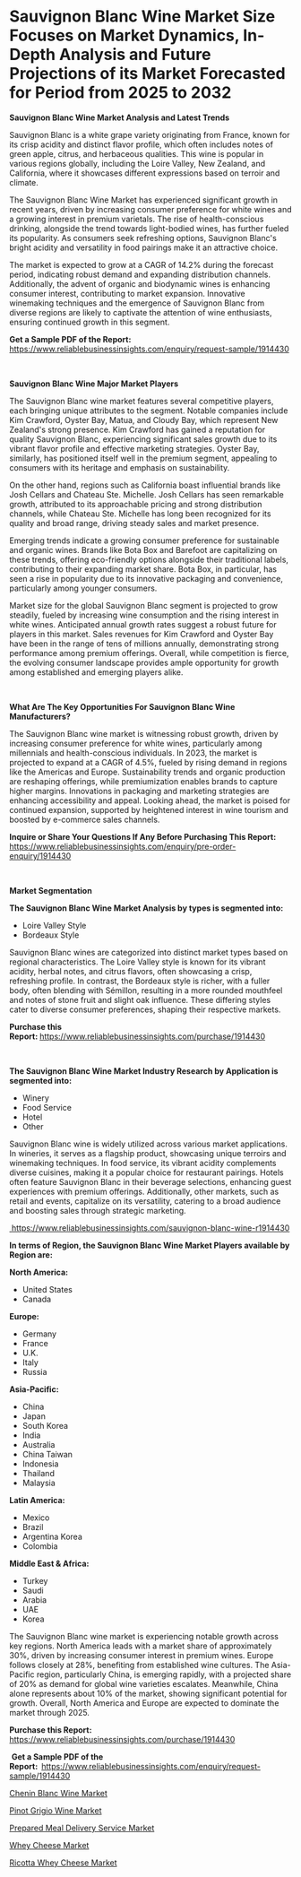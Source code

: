 <p><h1>Sauvignon Blanc Wine Market Size Focuses on Market Dynamics, In-Depth Analysis and Future Projections of its Market Forecasted for Period from 2025 to 2032</h1></p><p><strong>Sauvignon Blanc Wine Market Analysis and Latest Trends</strong></p>
<p><p>Sauvignon Blanc is a white grape variety originating from France, known for its crisp acidity and distinct flavor profile, which often includes notes of green apple, citrus, and herbaceous qualities. This wine is popular in various regions globally, including the Loire Valley, New Zealand, and California, where it showcases different expressions based on terroir and climate.</p><p>The Sauvignon Blanc Wine Market has experienced significant growth in recent years, driven by increasing consumer preference for white wines and a growing interest in premium varietals. The rise of health-conscious drinking, alongside the trend towards light-bodied wines, has further fueled its popularity. As consumers seek refreshing options, Sauvignon Blanc's bright acidity and versatility in food pairings make it an attractive choice.</p><p>The market is expected to grow at a CAGR of 14.2% during the forecast period, indicating robust demand and expanding distribution channels. Additionally, the advent of organic and biodynamic wines is enhancing consumer interest, contributing to market expansion. Innovative winemaking techniques and the emergence of Sauvignon Blanc from diverse regions are likely to captivate the attention of wine enthusiasts, ensuring continued growth in this segment.</p></p>
<p><strong>Get a Sample PDF of the Report:&nbsp;</strong> <a href="https://www.reliablebusinessinsights.com/enquiry/request-sample/1914430?utm_campaign=950&utm_medium=2&utm_source=Github&utm_content=ia&utm_term=14022025&utm_id=sauvignon-blanc-wine">https://www.reliablebusinessinsights.com/enquiry/request-sample/1914430</a></p>
<p>&nbsp;</p>
<p><strong>Sauvignon Blanc Wine Major Market Players</strong></p>
<p><p>The Sauvignon Blanc wine market features several competitive players, each bringing unique attributes to the segment. Notable companies include Kim Crawford, Oyster Bay, Matua, and Cloudy Bay, which represent New Zealand's strong presence. Kim Crawford has gained a reputation for quality Sauvignon Blanc, experiencing significant sales growth due to its vibrant flavor profile and effective marketing strategies. Oyster Bay, similarly, has positioned itself well in the premium segment, appealing to consumers with its heritage and emphasis on sustainability.</p><p>On the other hand, regions such as California boast influential brands like Josh Cellars and Chateau Ste. Michelle. Josh Cellars has seen remarkable growth, attributed to its approachable pricing and strong distribution channels, while Chateau Ste. Michelle has long been recognized for its quality and broad range, driving steady sales and market presence.</p><p>Emerging trends indicate a growing consumer preference for sustainable and organic wines. Brands like Bota Box and Barefoot are capitalizing on these trends, offering eco-friendly options alongside their traditional labels, contributing to their expanding market share. Bota Box, in particular, has seen a rise in popularity due to its innovative packaging and convenience, particularly among younger consumers.</p><p>Market size for the global Sauvignon Blanc segment is projected to grow steadily, fueled by increasing wine consumption and the rising interest in white wines. Anticipated annual growth rates suggest a robust future for players in this market. Sales revenues for Kim Crawford and Oyster Bay have been in the range of tens of millions annually, demonstrating strong performance among premium offerings. Overall, while competition is fierce, the evolving consumer landscape provides ample opportunity for growth among established and emerging players alike.</p></p>
<p>&nbsp;</p>
<p><strong>What Are The Key Opportunities For Sauvignon Blanc Wine Manufacturers?</strong></p>
<p><p>The Sauvignon Blanc wine market is witnessing robust growth, driven by increasing consumer preference for white wines, particularly among millennials and health-conscious individuals. In 2023, the market is projected to expand at a CAGR of 4.5%, fueled by rising demand in regions like the Americas and Europe. Sustainability trends and organic production are reshaping offerings, while premiumization enables brands to capture higher margins. Innovations in packaging and marketing strategies are enhancing accessibility and appeal. Looking ahead, the market is poised for continued expansion, supported by heightened interest in wine tourism and boosted by e-commerce sales channels.</p></p>
<p><strong>Inquire or Share Your Questions If Any Before Purchasing This Report:</strong> <a href="https://www.reliablebusinessinsights.com/enquiry/pre-order-enquiry/1914430?utm_campaign=950&utm_medium=2&utm_source=Github&utm_content=ia&utm_term=14022025&utm_id=sauvignon-blanc-wine">https://www.reliablebusinessinsights.com/enquiry/pre-order-enquiry/1914430</a></p>
<p>&nbsp;</p>
<p><strong>Market Segmentation</strong></p>
<p><strong>The Sauvignon Blanc Wine Market Analysis by types is segmented into:</strong></p>
<p><ul><li>Loire Valley Style</li><li>Bordeaux Style</li></ul></p>
<p><p>Sauvignon Blanc wines are categorized into distinct market types based on regional characteristics. The Loire Valley style is known for its vibrant acidity, herbal notes, and citrus flavors, often showcasing a crisp, refreshing profile. In contrast, the Bordeaux style is richer, with a fuller body, often blending with Sémillon, resulting in a more rounded mouthfeel and notes of stone fruit and slight oak influence. These differing styles cater to diverse consumer preferences, shaping their respective markets.</p></p>
<p><strong>Purchase this Report:&nbsp;</strong><a href="https://www.reliablebusinessinsights.com/purchase/1914430?utm_campaign=950&utm_medium=2&utm_source=Github&utm_content=ia&utm_term=14022025&utm_id=sauvignon-blanc-wine">https://www.reliablebusinessinsights.com/purchase/1914430</a></p>
<p>&nbsp;</p>
<p><strong>The Sauvignon Blanc Wine Market Industry Research by Application is segmented into:</strong></p>
<p><ul><li>Winery</li><li>Food Service</li><li>Hotel</li><li>Other</li></ul></p>
<p><p>Sauvignon Blanc wine is widely utilized across various market applications. In wineries, it serves as a flagship product, showcasing unique terroirs and winemaking techniques. In food service, its vibrant acidity complements diverse cuisines, making it a popular choice for restaurant pairings. Hotels often feature Sauvignon Blanc in their beverage selections, enhancing guest experiences with premium offerings. Additionally, other markets, such as retail and events, capitalize on its versatility, catering to a broad audience and boosting sales through strategic marketing.</p></p>
<p><a href="https://www.reliablebusinessinsights.com/sauvignon-blanc-wine-r1914430?utm_campaign=950&utm_medium=2&utm_source=Github&utm_content=ia&utm_term=14022025&utm_id=sauvignon-blanc-wine">&nbsp;https://www.reliablebusinessinsights.com/sauvignon-blanc-wine-r1914430</a></p>
<p><strong>In terms of Region, the Sauvignon Blanc Wine Market Players available by Region are:</strong></p>
<p>
    <p> <strong> North America: </strong>
        <ul>
            <li>United States</li>
            <li>Canada</li>
        </ul>
        </p> 
    <p> <strong> Europe: </strong>
        <ul>
            <li>Germany</li>
            <li>France</li>
            <li>U.K.</li>
            <li>Italy</li>
            <li>Russia</li>
        </ul>
        </p> 
    <p> <strong> Asia-Pacific: </strong>
        <ul>
            <li>China</li>
            <li>Japan</li>
            <li>South Korea</li>
            <li>India</li>
            <li>Australia</li>
            <li>China Taiwan</li>
            <li>Indonesia</li>
            <li>Thailand</li>
            <li>Malaysia</li>
        </ul>
        </p> 
    <p> <strong> Latin America: </strong>
        <ul>
            <li>Mexico</li>
            <li>Brazil</li>
            <li>Argentina Korea</li>
            <li>Colombia</li>
        </ul>
        </p> 
    <p> <strong> Middle East & Africa: </strong>
        <ul>
            <li>Turkey</li>
            <li>Saudi</li>
            <li>Arabia</li>
            <li>UAE</li>
            <li>Korea</li>
        </ul>
    </p>
    </p>
<p><p>The Sauvignon Blanc wine market is experiencing notable growth across key regions. North America leads with a market share of approximately 30%, driven by increasing consumer interest in premium wines. Europe follows closely at 28%, benefiting from established wine cultures. The Asia-Pacific region, particularly China, is emerging rapidly, with a projected share of 20% as demand for global wine varieties escalates. Meanwhile, China alone represents about 10% of the market, showing significant potential for growth. Overall, North America and Europe are expected to dominate the market through 2025.</p></p>
<p><strong>Purchase this Report: </strong><a href="https://www.reliablebusinessinsights.com/purchase/1914430?utm_campaign=950&utm_medium=2&utm_source=Github&utm_content=ia&utm_term=14022025&utm_id=sauvignon-blanc-wine">https://www.reliablebusinessinsights.com/purchase/1914430</a></p>
<p>&nbsp;<strong>Get a Sample PDF of the Report:&nbsp;&nbsp;</strong><a href="https://www.reliablebusinessinsights.com/enquiry/request-sample/1914430?utm_campaign=950&utm_medium=2&utm_source=Github&utm_content=ia&utm_term=14022025&utm_id=sauvignon-blanc-wine">https://www.reliablebusinessinsights.com/enquiry/request-sample/1914430</a></p>
<p><strong></strong></p>
<p><p><a href="https://github.com/kovasovitzzg/Market-Research-Report-List-1/blob/main/chenin-blanc-wine-market.md?utm_campaign=950&utm_medium=2&utm_source=Github&utm_content=ia&utm_term=14022025&utm_id=sauvignon-blanc-wine">Chenin Blanc Wine Market</a></p><p><a href="https://github.com/palenjeppecd/Market-Research-Report-List-1/blob/main/pinot-grigio-wine-market.md?utm_campaign=950&utm_medium=2&utm_source=Github&utm_content=ia&utm_term=14022025&utm_id=sauvignon-blanc-wine">Pinot Grigio Wine Market</a></p><p><a href="https://github.com/aarajlyre/Market-Research-Report-List-1/blob/main/prepared-meal-delivery-service-market.md?utm_campaign=950&utm_medium=2&utm_source=Github&utm_content=ia&utm_term=14022025&utm_id=sauvignon-blanc-wine">Prepared Meal Delivery Service Market</a></p><p><a href="https://github.com/raaschadonle/Market-Research-Report-List-1/blob/main/whey-cheese-market.md?utm_campaign=950&utm_medium=2&utm_source=Github&utm_content=ia&utm_term=14022025&utm_id=sauvignon-blanc-wine">Whey Cheese Market</a></p><p><a href="https://github.com/zsibaqalia/Market-Research-Report-List-1/blob/main/ricotta-whey-cheese-market.md?utm_campaign=950&utm_medium=2&utm_source=Github&utm_content=ia&utm_term=14022025&utm_id=sauvignon-blanc-wine">Ricotta Whey Cheese Market</a></p></p>